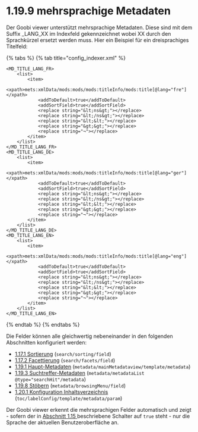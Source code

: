 # 1.19.9 mehrsprachige Metadaten

Der Goobi viewer unterstützt mehrsprachige Metadaten. Diese sind mit dem Suffix \_LANG\_XX im Indexfeld gekennzeichnet wobei XX durch den Sprachkürzel ersetzt werden muss. Hier ein Beispiel für ein dreisprachiges Titelfeld:

{% tabs %}
{% tab title="config_indexer.xml" %}
```markup
<MD_TITLE_LANG_FR>
    <list>
        <item>
            <xpath>mets:xmlData/mods:mods/mods:titleInfo/mods:title[@lang="fre"]</xpath>
            <addToDefault>true</addToDefault>
            <addSortField>true</addSortField>
            <replace string="&lt;ns&gt;"></replace>
            <replace string="&lt;/ns&gt;"></replace>
            <replace string="&lt;&lt;"></replace>
            <replace string="&gt;&gt;"></replace>
            <replace string="¬"></replace>
        </item>
    </list>
</MD_TITLE_LANG_FR>
<MD_TITLE_LANG_DE>
    <list>
        <item>
            <xpath>mets:xmlData/mods:mods/mods:titleInfo/mods:title[@lang="ger"]</xpath>
            <addToDefault>true</addToDefault>
            <addSortField>true</addSortField>
            <replace string="&lt;ns&gt;"></replace>
            <replace string="&lt;/ns&gt;"></replace>
            <replace string="&lt;&lt;"></replace>
            <replace string="&gt;&gt;"></replace>
            <replace string="¬"></replace>
        </item>
    </list>
</MD_TITLE_LANG_DE>
<MD_TITLE_LANG_EN>
    <list>
        <item>
            <xpath>mets:xmlData/mods:mods/mods:titleInfo/mods:title[@lang="eng"]</xpath>
            <addToDefault>true</addToDefault>
            <addSortField>true</addSortField>
            <replace string="&lt;ns&gt;"></replace>
            <replace string="&lt;/ns&gt;"></replace>
            <replace string="&lt;&lt;"></replace>
            <replace string="&gt;&gt;"></replace>
            <replace string="¬"></replace>
        </item>
    </list>
</MD_TITLE_LANG_EN>
```
{% endtab %}
{% endtabs %}

Die Felder können alle gleichwertig nebeneinander in den folgenden Abschnitten konfiguriert werden:

* [1.17.1 Sortierung](../17/1.md) (`search/sorting/field`)
* [1.17.2 Facettierung](../17/2.md) (`search/facets/field`)
* [1.19.1 Haupt-Metadaten](1.md) (`metadata/mainMetadataview/template/metadata`)
* [1.19.3 Suchtreffer-Metadaten](3.md) (`metadata/metadataList @type="searchHit"/metadata`)
* [1.19.8 Stöbern](8.md) (`metadata/browsingMenu/field`)
* [1.20.1 Konfiguration Inhaltsverzeichnis](../20/1.md) (`toc/labelConfig/template/metadata/param`)

Der Goobi viewer erkennt die mehrsprachigen Felder automatisch und zeigt - sofern der in [Abschnitt 1.15 ](../15.md)beschriebene Schalter auf `true` steht - nur die Sprache der aktuellen Benutzeroberfläche an.
